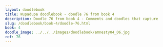 ```yaml
---
layout: doodlebook
title: Wupadupa doodlebook - doodle 76 from book 4
description: Doodle 76 from book 4 - Comments and doodles that capture the essence of this event  
slug: /doodlebook/book-4/doodle-76.html
book: 4
doodle_image: ../../../images/doodlebook/amnesty04_06.jpg
ref: 76
---	  
```

																																																																							